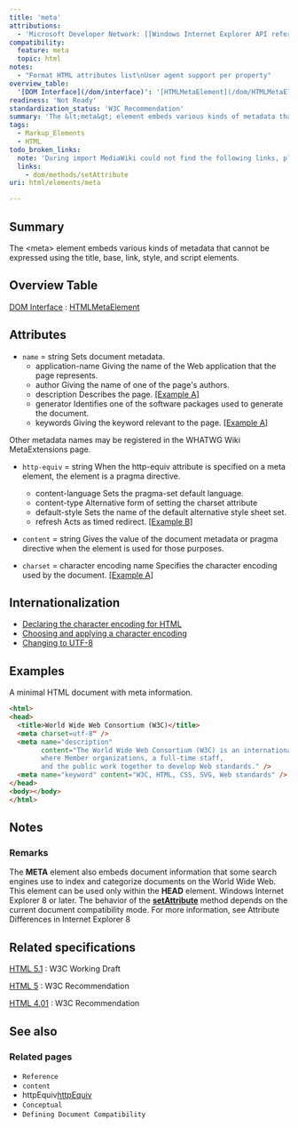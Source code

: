 ```yaml
---
title: 'meta'
attributions:
  - 'Microsoft Developer Network: [[Windows Internet Explorer API reference](http://msdn.microsoft.com/en-us/library/ie/hh828809%28v=vs.85%29.aspx) Article]'
compatibility:
  feature: meta
  topic: html
notes:
  - "Format HTML attributes list\nUser agent support per property"
overview_table:
  '[DOM Interface](/dom/interface)': '[HTMLMetaElement](/dom/HTMLMetaElement)'
readiness: 'Not Ready'
standardization_status: 'W3C Recommendation'
summary: 'The &lt;meta&gt; element embeds various kinds of metadata that cannot be expressed using the title, base, link, style, and script elements.'
tags:
  - Markup_Elements
  - HTML
todo_broken_links:
  note: 'During import MediaWiki could not find the following links, please fix and adjust this list.'
  links:
    - dom/methods/setAttribute
uri: html/elements/meta

---
```

## Summary

The &lt;meta&gt; element embeds various kinds of metadata that cannot be expressed using the title, base, link, style, and script elements.

## Overview Table

[DOM Interface](/dom/interface)
:   [HTMLMetaElement](/dom/HTMLMetaElement)

## Attributes

-   `name` = string
    Sets document metadata.
    -   application-name
        Giving the name of the Web application that the page represents.
    -   author
        Giving the name of one of the page's authors.
    -   description
        Describes the page. [[Example A]](#Example_A)
    -   generator
        Identifies one of the software packages used to generate the document.
    -   keywords
        Giving the keyword relevant to the page. [[Example A]](#Example_A)

Other metadata names may be registered in the WHATWG Wiki MetaExtensions page.

-   `http-equiv` = string
    When the http-equiv attribute is specified on a meta element, the element is a pragma directive.
    -   content-language
        Sets the pragma-set default language.
    -   content-type
        Alternative form of setting the charset attribute
    -   default-style
        Sets the name of the default alternative style sheet set.
    -   refresh
        Acts as timed redirect. [[Example B]](#Example_B)

-   `content` = string
    Gives the value of the document metadata or pragma directive when the element is used for those purposes.

-   `charset` = character encoding name
    Specifies the character encoding used by the document. [[Example A]](#Example_A)

## Internationalization

-   [Declaring the character encoding for HTML](http://www.w3.org/International/techniques/authoring-html#indoc)
-   [Choosing and applying a character encoding](http://www.w3.org/International/techniques/authoring-html#choosing)
-   [Changing to UTF-8](http://www.w3.org/International/techniques/authoring-html#changing)

## Examples

A minimal HTML document with meta information.

``` html
<html>
<head>
  <title>World Wide Web Consortium (W3C)</title>
  <meta charset=utf-8" />
  <meta name="description"
        content="The World Wide Web Consortium (W3C) is an international community
        where Member organizations, a full-time staff,
        and the public work together to develop Web standards." />
  <meta name="keyword" content="W3C, HTML, CSS, SVG, Web standards" />
</head>
<body></body>
</html>
```

## Notes

### Remarks

The **META** element also embeds document information that some search engines use to index and categorize documents on the World Wide Web. This element can be used only within the **HEAD** element. Windows Internet Explorer 8 or later. The behavior of the [**setAttribute**](/w/index.php?title=dom/methods/setAttribute&action=edit&redlink=1) method depends on the current document compatibility mode. For more information, see Attribute Differences in Internet Explorer 8

## Related specifications

[HTML 5.1](http://www.w3.org/TR/html51/document-metadata.html#the-meta-element)
:   W3C Working Draft

[HTML 5](http://www.w3.org/TR/html5/document-metadata.html#the-meta-element)
:   W3C Recommendation

[HTML 4.01](http://www.w3.org/TR/html401/struct/global.html#edef-META)
:   W3C Recommendation

## See also

### Related pages

-   `Reference`
-   `content`
-   httpEquiv[httpEquiv](/html/attributes/httpEquiv)
-   `Conceptual`
-   `Defining Document Compatibility`
